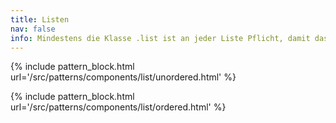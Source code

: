 ```yaml
---
title: Listen
nav: false
info: Mindestens die Klasse .list ist an jeder Liste Pflicht, damit das Styling funktioniert.
---
```


{% include pattern_block.html url='/src/patterns/components/list/unordered.html' %}

{% include pattern_block.html url='/src/patterns/components/list/ordered.html' %}
